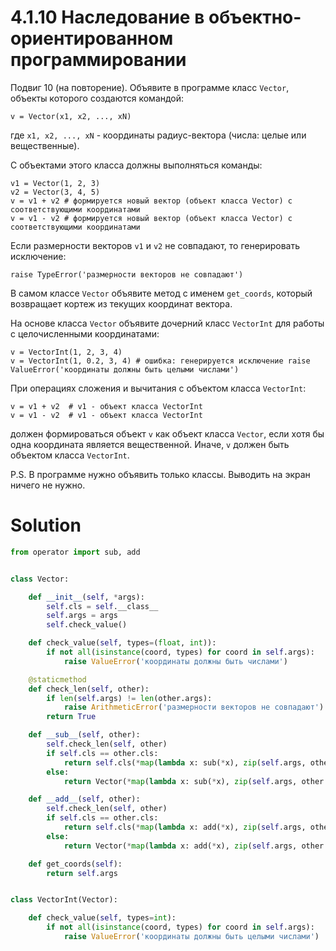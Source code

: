 # 4.1.10 Наследование в объектно-ориентированном программировании

Подвиг 10 (на повторение). Объявите в программе класс `Vector`, объекты которого создаются командой:

```
v = Vector(x1, x2, ..., xN)
```

где `x1, x2, ..., xN` - координаты радиус-вектора (числа: целые или вещественные).

С объектами этого класса должны выполняться команды:

```
v1 = Vector(1, 2, 3)
v2 = Vector(3, 4, 5)
v = v1 + v2 # формируется новый вектор (объект класса Vector) с соответствующими координатами
v = v1 - v2 # формируется новый вектор (объект класса Vector) с соответствующими координатами
```

Если размерности векторов `v1` и `v2` не совпадают, то генерировать исключение:

```
raise TypeError('размерности векторов не совпадают')
```

В самом классе `Vector` объявите метод с именем `get_coords`, который возвращает кортеж из текущих координат вектора.

На основе класса `Vector` объявите дочерний класс `VectorInt` для работы с целочисленными координатами:

```
v = VectorInt(1, 2, 3, 4)
v = VectorInt(1, 0.2, 3, 4) # ошибка: генерируется исключение raise ValueError('координаты должны быть целыми числами')
```

При операциях сложения и вычитания с объектом класса `VectorInt`:

```
v = v1 + v2  # v1 - объект класса VectorInt
v = v1 - v2  # v1 - объект класса VectorInt
```

должен формироваться объект `v` как объект класса `Vector`, если хотя бы одна координата является вещественной.
Иначе, `v` должен быть объектом класса `VectorInt`.

P.S. В программе нужно объявить только классы. Выводить на экран ничего не нужно.

# Solution

```python
from operator import sub, add


class Vector:

    def __init__(self, *args):
        self.cls = self.__class__
        self.args = args
        self.check_value()

    def check_value(self, types=(float, int)):
        if not all(isinstance(coord, types) for coord in self.args):
            raise ValueError('координаты должны быть числами')

    @staticmethod
    def check_len(self, other):
        if len(self.args) != len(other.args):
            raise ArithmeticError('размерности векторов не совпадают')
        return True

    def __sub__(self, other):
        self.check_len(self, other)
        if self.cls == other.cls:
            return self.cls(*map(lambda x: sub(*x), zip(self.args, other.args)))
        else:
            return Vector(*map(lambda x: sub(*x), zip(self.args, other.args)))

    def __add__(self, other):
        self.check_len(self, other)
        if self.cls == other.cls:
            return self.cls(*map(lambda x: add(*x), zip(self.args, other.args)))
        else:
            return Vector(*map(lambda x: add(*x), zip(self.args, other.args)))

    def get_coords(self):
        return self.args


class VectorInt(Vector):

    def check_value(self, types=int):
        if not all(isinstance(coord, types) for coord in self.args):
            raise ValueError('координаты должны быть целыми числами')
```